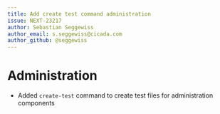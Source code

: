 ```yaml
---
title: Add create test command administration
issue: NEXT-23217
author: Sebastian Seggewiss
author_email: s.seggewiss@cicada.com
author_github: @seggewiss
---
```

# Administration
* Added `create-test` command to create test files for administration components
